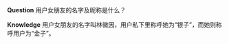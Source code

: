<!-- @meta {'class': 'ChatQwen', 'name': 'ChatQwen.4734629344', 'thread_id': '099671-7364-0000'} -->
**Question**
用户女朋友的名字及昵称是什么？

**Knowledge**
用户女朋友的名字叫林徽因，用户私下里称呼她为“银子”，而她则称呼用户为“金子”。